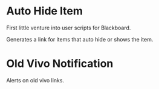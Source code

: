 # Auto Hide Item

First little venture into user scripts for Blackboard.

Generates a link for items that auto hide or shows the item.

# Old Vivo Notification

Alerts on old vivo links. 
